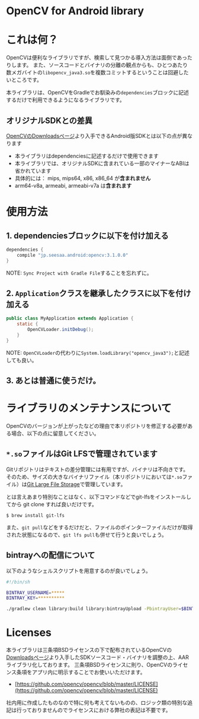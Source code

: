 OpenCV for Android library
==========================

# これは何？

OpenCVは便利なライブラリですが、検索して見つかる導入方法は面倒であったりします。
また、ソースコードとバイナリの分離の観点からも、ひとつあたり数メガバイトの`libopencv_java3.so`を複数コミットするということは回避したいところです。

本ライブラリは、OpenCVをGradleでお馴染みの`dependencies`ブロックに記述するだけで利用できるようになるライブラリです。

## オリジナルSDKとの差異

[OpenCVのDownloadsページ](http://opencv.org/downloads.html)より入手できるAndroid版SDKとは以下の点が異なります

- 本ライブラリはdependenciesに記述するだけで使用できます
- 本ライブラリでは、オリジナルSDKに含まれている一部のマイナーなABIは省かれています
 - 具体的には： mips, mips64, x86, x86_64 が**含まれません**
 - arm64-v8a, armeabi, armeabi-v7a は**含まれます**

# 使用方法

## 1. dependenciesブロックに以下を付け加える

```groovy
dependencies {
    compile "jp.seesaa.android:opencv:3.1.0.0"
}
```

NOTE: `Sync Project with Gradle File`することを忘れずに。

## 2. `Application`クラスを継承したクラスに以下を付け加える

```java
public class MyApplication extends Application {
    static {
        OpenCVLoader.initDebug();
    }
}
```

NOTE: `OpenCVLoader`の代わりに`System.loadLibrary("opencv_java3");`と記述しても良い。

## 3. あとは普通に使うだけ。

# ライブラリのメンテナンスについて

OpenCVのバージョンが上がったなどの理由で本リポジトリを修正する必要がある場合、以下の点に留意してください。

## `*.so`ファイルはGit LFSで管理されています

Gitリポジトリはテキストの差分管理には有用ですが、バイナリは不向きです。
そのため、サイズの大きなバイナリファイル（本リポジトリにおいては`*.so`ファイル）は[Git Large File Storage](https://git-lfs.github.com/)で管理しています。

とは言えあまり特別なことはなく、以下コマンドなどでgit-lfsをインストールしてから git clone すれば良いだけです。

```
$ brew install git-lfs
```

また、`git pull`などをするだけだと、ファイルのポインターファイルだけが取得された状態になるので、`git lfs pull`も併せて行うと良いでしょう。

## bintrayへの配信について

以下のようなシェルスクリプトを用意するのが良いでしょう。

```sh
#!/bin/sh

BINTRAY_USERNAME=*****
BINTRAY_KEY=**********

./gradlew clean library:build library:bintrayUpload -PbintrayUser=$BINTRAY_USERNAME -PbintrayKey=$BINTRAY_KEY -PdryRun=false
```

# Licenses

本ライブラリは三条項BSDライセンスの下で配布されているOpenCVの[Downloadsページ](http://opencv.org/downloads.html)より入手したSDKソースコード・バイナリを調整の上、AARライブラリ化しております。
三条項BSDライセンスに則り、OpenCVのライセンス条項をアプリ内に明示することでお使いいただけます。

- [https://github.com/opencv/opencv/blob/master/LICENSE](https://github.com/opencv/opencv/blob/master/LICENSE)

社内用に作成したものなので特に何も考えてないものの、ロジック類の特別な追記は行っておりませんのでライセンスにおける弊社の表記は不要です。